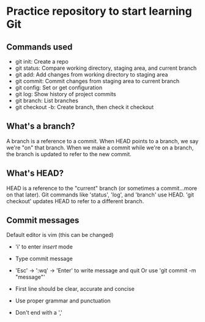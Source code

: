 # Practice repository to start learning Git

## Commands used

- git init: Create a repo
- git status: Compare working directory, staging area, and current branch
- git add: Add changes from working directory to staging area
- git commit: Commit changes from staging area to current branch
- git config: Set or get configuration
- git log: Show history of project commits
- git branch: List branches
- git checkout -b: Create branch, then check it checkout

## What's a branch?

A branch is a reference to a commit. When HEAD points to a branch, we say we're "on" that branch. When we make a commit while we're on a branch, the branch is updated to refer to the new commit.

## What's HEAD?

HEAD is a reference to the "current" branch (or sometimes a commit...more on that later). Git commands like 'status', 'log', and 'branch' use HEAD. 'git checkout' updates HEAD to refer to a different branch.

## Commit messages

Default editor is vim (this can be changed)
 - 'i' to enter *insert* mode
 - Type commit message
 - 'Esc' -> ':wq' -> 'Enter' to write message and quit
Or use 'git commit -m "message"'

- First line should be clear, accurate and concise
- Use proper grammar and punctuation
- Don't end with a ','

